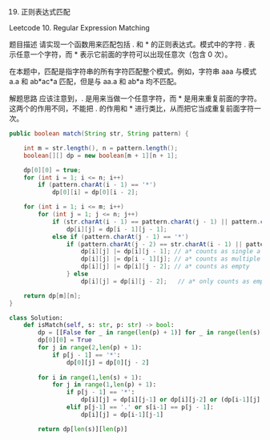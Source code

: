 19. 正则表达式匹配

Leetcode 10. Regular Expression Matching

题目描述
请实现一个函数用来匹配包括 . 和 * 的正则表达式。模式中的字符 . 表示任意一个字符，而 * 表示它前面的字符可以出现任意次（包含 0 次）。

在本题中，匹配是指字符串的所有字符匹配整个模式。例如，字符串 aaa 与模式 a.a 和 ab\*ac\*a 匹配，但是与 aa.a 和 ab*a 均不匹配。

解题思路
应该注意到，. 是用来当做一个任意字符，而 * 是用来重复前面的字符。这两个的作用不同，不能把 . 的作用和 * 进行类比，从而把它当成重复前面字符一次。


```java
public boolean match(String str, String pattern) {

    int m = str.length(), n = pattern.length();
    boolean[][] dp = new boolean[m + 1][n + 1];

    dp[0][0] = true;
    for (int i = 1; i <= n; i++)
        if (pattern.charAt(i - 1) == '*')
            dp[0][i] = dp[0][i - 2];

    for (int i = 1; i <= m; i++)
        for (int j = 1; j <= n; j++)
            if (str.charAt(i - 1) == pattern.charAt(j - 1) || pattern.charAt(j - 1) == '.')
                dp[i][j] = dp[i - 1][j - 1];
            else if (pattern.charAt(j - 1) == '*')
                if (pattern.charAt(j - 2) == str.charAt(i - 1) || pattern.charAt(j - 2) == '.') {
                    dp[i][j] |= dp[i][j - 1]; // a* counts as single a
                    dp[i][j] |= dp[i - 1][j]; // a* counts as multiple a
                    dp[i][j] |= dp[i][j - 2]; // a* counts as empty
                } else
                    dp[i][j] = dp[i][j - 2];   // a* only counts as empty

    return dp[m][n];
}
```

```python
class Solution:
    def isMatch(self, s: str, p: str) -> bool:
        dp = [[False for _ in range(len(p) + 1)] for _ in range(len(s) + 1)]
        dp[0][0] = True
        for j in range(2,len(p) + 1):
            if p[j - 1] == '*':
                dp[0][j] = dp[0][j - 2]  
                
        for i in range(1,len(s) + 1):
            for j in range(1,len(p) + 1):
                if p[j - 1] == '*':
                    dp[i][j] = dp[i][j-1] or dp[i][j-2] or (dp[i-1][j] and (s[i-1] == p[j-2] or p[j-2] == '.'))
                elif p[j-1] == '.' or s[i-1] == p[j - 1]:
                    dp[i][j] = dp[i-1][j-1]

        return dp[len(s)][len(p)]
```